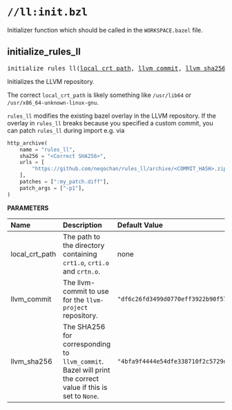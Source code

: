 <!-- Generated with Stardoc: http://skydoc.bazel.build -->

# `//ll:init.bzl`

Initializer function which should be called in the `WORKSPACE.bazel` file.


<a id="#initialize_rules_ll"></a>

## initialize_rules_ll

<pre>
initialize_rules_ll(<a href="#initialize_rules_ll-local_crt_path">local_crt_path</a>, <a href="#initialize_rules_ll-llvm_commit">llvm_commit</a>, <a href="#initialize_rules_ll-llvm_sha256">llvm_sha256</a>)
</pre>

Initializes the LLVM repository.

The correct `local_crt_path` is likely something like `/usr/lib64` or
`/usr/x86_64-unknown-linux-gnu`.

`rules_ll` modifies the existing bazel overlay in the LLVM repository. If
the overlay in `rules_ll` breaks because you specified a custom commit, you
can patch `rules_ll` during import e.g. via

```python
http_archive(
    name = "rules_ll",
    sha256 = "<Correct SHA256>",
    urls = [
        "https://github.com/neqochan/rules_ll/archive/<COMMIT_HASH>.zip"
    ],
    patches = [":my_patch.diff"],
    patch_args = ["-p1"],
)
```


**PARAMETERS**


| Name  | Description | Default Value |
| :------------- | :------------- | :------------- |
| <a id="initialize_rules_ll-local_crt_path"></a>local_crt_path |  The path to the directory containing <code>crt1.o</code>, <code>crti.o</code> and <code>crtn.o</code>.   |  none |
| <a id="initialize_rules_ll-llvm_commit"></a>llvm_commit |  The llvm-commit to use for the <code>llvm-project</code> repository.   |  <code>"df6c26fd3499d0770eff3922b90f576d7bde3880"</code> |
| <a id="initialize_rules_ll-llvm_sha256"></a>llvm_sha256 |  The SHA256 for corresponding to <code>llvm_commit</code>. Bazel will print the correct value if this is set to <code>None</code>.   |  <code>"4bfa9f4444e54dfe338710f2c5729def357414d33eb5e044cc47fc4497a6b57b"</code> |
